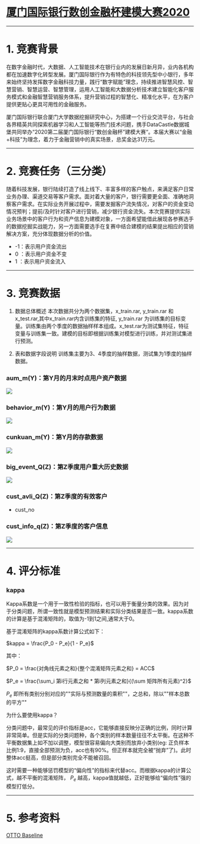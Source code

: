 # [厦门国际银行数创金融杯建模大赛2020](https://www.dcjingsai.com/v2/cmptDetail.html?id=439)

---


# 1. 竞赛背景

在数字金融时代，大数据、人工智能技术在银行业内的发展日新月异，业内各机构都在加速数字化转型发展。厦门国际银行作为有特色的科技领先型中小银行，多年来始终坚持发挥数字金融科技力量，践行“数字赋能”理念，持续推进智慧风控、智慧营销、智慧运营、智慧管理，运用人工智能和大数据分析技术建立智能化客户服务模式和金融智慧营销服务体系，提升营销过程的智慧化、精准化水平，在为客户提供更贴心更具可用性的金融服务。

厦门国际银行联合厦门大学数据挖掘研究中心，为搭建一个行业交流平台，与社会各界精英共同探索机器学习和人工智能等热门技术问题，携手DataCastle数据城堡共同举办“2020第二届厦门国际银行“数创金融杯”建模大赛“。本届大赛以“金融+科技”为理念，着力于金融营销中的真实场景，总奖金达31万元。

---

# 2. 竞赛任务（三分类）

随着科技发展，银行陆续打造了线上线下、丰富多样的客户触点，来满足客户日常业务办理、渠道交易等客户需求。面对着大量的客户，银行需要更全面、准确地洞察客户需求。在实际业务开展过程中，需要发掘客户流失情况，对客户的资金变动情况预判；提前/及时针对客户进行营销，减少银行资金流失。本次竞赛提供实际业务场景中的客户行为和资产信息为建模对象，一方面希望能借此展现各参赛选手的数据挖掘实战能力，另一方面需要选手在复赛中结合建模的结果提出相应的营销解决方案，充分体现数据分析的价值。

* -1：表示用户资金流出
* 0 ：表示用户资金不变
* 1 ：表示用户资金流入

---

# 3. 竞赛数据

1.  数据总体概述 本次数据共分为两个数据集，x_train.rar, y_train.rar 和x_test.rar,其中x_train.rar内含训练集的特征, y_train.rar 为训练集的目标变量。训练集由两个季度的数据抽样样本组成。x_test.rar为测试集特征，特征变量与训练集一致。建模的目标即根据训练集对模型进行训练，并对测试集进行预测。

2.  表和数据字段说明 训练集主要为3、4季度的抽样数据，测试集为1季度的抽样数据。

### aum_m(Y)：第Y月的月末时点用户资产数据

![](fig/1.png)

### behavior_m(Y)：第Y月的用户行为数据

![](fig/2.png)

### cunkuan_m(Y)：第Y月的存款数据

![](fig/4.png)

### big_event_Q(Z)：第Z季度用户重大历史数据

![](fig/3.png)

### cust_avli_Q(Z)：第Z季度的有效客户

* cust_no

### cust_info_q(Z)：第Z季度的客户信息

![](fig/5.png)

---

# 4. 评分标准

### kappa

Kappa系数是一个用于一致性检验的指标，也可以用于衡量分类的效果。因为对于分类问题，所谓一致性就是模型预测结果和实际分类结果是否一致。kappa系数的计算是基于混淆矩阵的，取值为-1到1之间,通常大于0。

基于混淆矩阵的kappa系数计算公式如下：

$kappa = \frac{P_0 - P_e}{1 - P_e}$

其中：

$P_0 = \frac{对角线元素之和}{整个混淆矩阵元素之和} = ACC$

$P_e = \frac{\sum_i 第i行元素之和 * 第i列元素之和}{(\sum 矩阵所有元素)^2}$

$P_e$ 即所有类别分别对应的""实际与预测数量的乘积""，之总和，除以""样本总数的平方""

为什么要使用kappa？

分类问题中，最常见的评价指标是acc，它能够直接反映分正确的比例，同时计算非常简单。但是实际的分类问题种，各个类别的样本数量往往不太平衡。在这种不平衡数据集上如不加以调整，模型很容易偏向大类别而放弃小类别(eg: 正负样本比例1:9，直接全部预测为负，acc也有90%。但正样本就完全被“抛弃”了)。此时整体acc挺高，但是部分类别完全不能被召回。

这时需要一种能够惩罚模型的“偏向性”的指标来代替acc。而根据kappa的计算公式，越不平衡的混淆矩阵， $P_e$ 越高，kappa值就越低，正好能够给“偏向性”强的模型打低分。

---

# 5. 参考资料

[OTTO Baseline](https://mp.weixin.qq.com/s/Y9bDEtQS94HkWxHOI8hYVw)